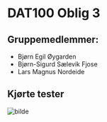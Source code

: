 # DAT100 Oblig 3

## Gruppemedlemmer:
- Bjørn Egil Øygarden
- Bjørn-Sigurd Sælevik Fjose
- Lars Magnus Nordeide

## Kjørte tester
![bilde](https://user-images.githubusercontent.com/89018956/142381815-c92a5fb7-230a-43d5-b6cc-2e6ea4cfc360.png)

